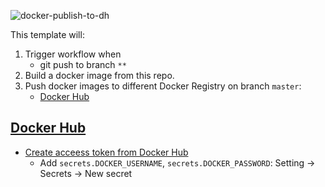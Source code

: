 ![docker-publish-to-dh](https://github.com/swaglive/docker-image-template/workflows/docker-publish-to-dh/badge.svg)

This template will:
1. Trigger workflow when
    - git push to branch `**`
2. Build a docker image from this repo.
3. Push docker images to different Docker Registry on branch `master`:
    - [Docker Hub](#docker-hub)

## [Docker Hub](https://hub.docker.com/)
- [Create acceess token from Docker Hub](https://docs.docker.com/docker-hub/access-tokens/#create-an-access-token)
    - Add `secrets.DOCKER_USERNAME`, `secrets.DOCKER_PASSWORD`: Setting -> Secrets -> New secret
